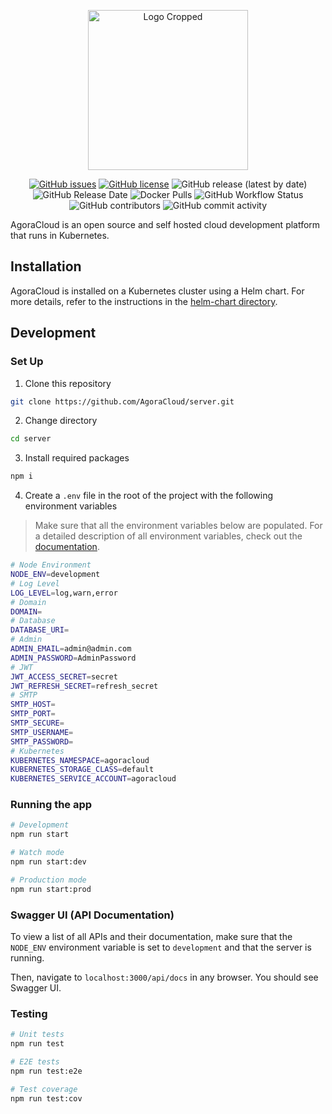 <p align="center">
  <img src="https://user-images.githubusercontent.com/35788699/124201339-cab12c80-daa5-11eb-9e76-99ed1a626529.png" alt="Logo Cropped" width="256" height="256">
</p>
<p align="center">
    <a href="https://github.com/AgoraCloud/server-edu/issues"><img src="https://img.shields.io/github/issues/AgoraCloud/server-edu" alt="GitHub issues"></a> <a href="https://github.com/AgoraCloud/server-edu/blob/main/LICENSE"><img src="https://img.shields.io/github/license/AgoraCloud/server-edu" alt="GitHub license"></a> <img alt="GitHub release (latest by date)" src="https://img.shields.io/github/v/release/AgoraCloud/server-edu"> <img src="https://img.shields.io/github/release-date/AgoraCloud/server-edu" alt="GitHub Release Date"> <img alt="Docker Pulls" src="https://img.shields.io/docker/pulls/agoracloud/server-edu"> <img src="https://img.shields.io/github/workflow/status/AgoraCloud/server/main_versioned_push" alt="GitHub Workflow Status"> <img src="https://img.shields.io/github/contributors/AgoraCloud/server-edu" alt="GitHub contributors"> <img src="https://img.shields.io/github/commit-activity/m/AgoraCloud/server-edu" alt="GitHub commit activity">
</p>

AgoraCloud is an open source and self hosted cloud development platform that runs in Kubernetes.

## Installation

AgoraCloud is installed on a Kubernetes cluster using a Helm chart. For more details, refer to the instructions in the [helm-chart directory](https://github.com/AgoraCloud/server/tree/main/helm-chart).

## Development

### Set Up

1. Clone this repository

```bash
git clone https://github.com/AgoraCloud/server.git
```

2. Change directory

```bash
cd server
```

3. Install required packages

```bash
npm i
```

4. Create a `.env` file in the root of the project with the following environment variables

> Make sure that all the environment variables below are populated. For a detailed description of all environment variables, check out the [documentation](https://github.com/AgoraCloud/server/wiki/Environment-Variables).

```bash
# Node Environment
NODE_ENV=development
# Log Level
LOG_LEVEL=log,warn,error
# Domain
DOMAIN=
# Database
DATABASE_URI=
# Admin
ADMIN_EMAIL=admin@admin.com
ADMIN_PASSWORD=AdminPassword
# JWT
JWT_ACCESS_SECRET=secret
JWT_REFRESH_SECRET=refresh_secret
# SMTP
SMTP_HOST=
SMTP_PORT=
SMTP_SECURE=
SMTP_USERNAME=
SMTP_PASSWORD=
# Kubernetes
KUBERNETES_NAMESPACE=agoracloud
KUBERNETES_STORAGE_CLASS=default
KUBERNETES_SERVICE_ACCOUNT=agoracloud
```

### Running the app

```bash
# Development
npm run start

# Watch mode
npm run start:dev

# Production mode
npm run start:prod
```

### Swagger UI (API Documentation)

To view a list of all APIs and their documentation, make sure that the `NODE_ENV` environment variable is set to `development` and that the server is running.

Then, navigate to `localhost:3000/api/docs` in any browser. You should see Swagger UI.

### Testing

```bash
# Unit tests
npm run test

# E2E tests
npm run test:e2e

# Test coverage
npm run test:cov
```
